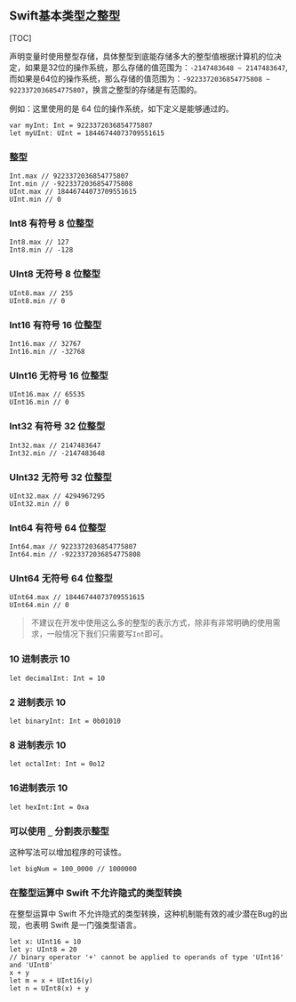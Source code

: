 ## Swift基本类型之整型

[TOC]

声明变量时使用整型存储，具体整型到底能存储多大的整型值根据计算机的位决定，如果是32位的操作系统，那么存储的值范围为：`-2147483648 ~ 2147483647`,而如果是64位的操作系统，那么存储的值范围为：`-9223372036854775808 ~ 9223372036854775807`，换言之整型的存储是有范围的。

例如：这里使用的是 64 位的操作系统，如下定义是能够通过的。
```
var myInt: Int = 9223372036854775807
let myUInt: UInt = 18446744073709551615
```
### 整型
```
Int.max // 9223372036854775807
Int.min // -9223372036854775808
UInt.max // 18446744073709551615
UInt.min // 0
```

###  Int8 有符号 8 位整型
```
Int8.max // 127
Int8.min // -128
```
###  UInt8 无符号 8 位整型
```
UInt8.max // 255
UInt8.min // 0
```
###  Int16 有符号 16 位整型
```
Int16.max // 32767
Int16.min // -32768
```

###  UInt16 无符号 16 位整型
```
UInt16.max // 65535
UInt16.min // 0
```
###  Int32 有符号 32 位整型
```
Int32.max // 2147483647
Int32.min // -2147483648
```
### UInt32 无符号 32 位整型
```
UInt32.max // 4294967295
UInt32.min // 0
```

### Int64 有符号 64 位整型
```
Int64.max // 9223372036854775807
Int64.min // -9223372036854775808
```

### UInt64 无符号 64 位整型
```
UInt64.max // 18446744073709551615
UInt64.min // 0
```

> 不建议在开发中使用这么多的整型的表示方式，除非有非常明确的使用需求，一般情况下我们只需要写`Int`即可。



###  10 进制表示 10
```
let decimalInt: Int = 10
```

### 2 进制表示 10
```
let binaryInt: Int = 0b01010
```

### 8 进制表示 10
```
let octalInt: Int = 0o12
```

### 16进制表示 10
```
let hexInt:Int = 0xa
```

###  可以使用 `_` 分割表示整型

这种写法可以增加程序的可读性。

```
let bigNum = 100_0000 // 1000000
```

### 在整型运算中 Swift 不允许隐式的类型转换

在整型运算中 Swift 不允许隐式的类型转换，这种机制能有效的减少潜在Bug的出现，也表明 Swift 是一门强类型语言。

```
let x: UInt16 = 10
let y: UInt8 = 20
// binary operator '+' cannot be applied to operands of type 'UInt16' and 'UInt8'
x + y 
let m = x + UInt16(y)
let n = UInt8(x) + y
```